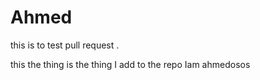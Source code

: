 # Ahmed
this is to test pull request . 

this the thing is the thing I add to the repo Iam ahmedosos
